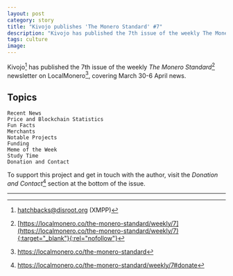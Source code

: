 ```yaml
---
layout: post
category: story
title: "Kivojo publishes 'The Monero Standard' #7"
description: "Kivojo has published the 7th issue of the weekly The Monero Standard newsletter, covering March 23-6 April news."
tags: culture
image: 
---
```


Kivojo[^1] has published the 7th issue of the weekly *The Monero Standard*[^2] newsletter on LocalMonero[^3], covering March 30-6 April news.

## Topics

    Recent News
    Price and Blockchain Statistics
    Fun Facts
    Merchants
    Notable Projects
    Funding
    Meme of the Week
    Study Time
    Donation and Contact
    
To support this project and get in touch with the author, visit the *Donation and Contact*[^4] section at the bottom of the issue.

---

[^1]: hatchbacks@disroot.org (XMPP)
[^2]: [https://localmonero.co/the-monero-standard/weekly/7](https://localmonero.co/the-monero-standard/weekly/7){:target="_blank"}{:rel="nofollow"}
[^3]: https://localmonero.co/the-monero-standard
[^4]: https://localmonero.co/the-monero-standard/weekly/7#donate
